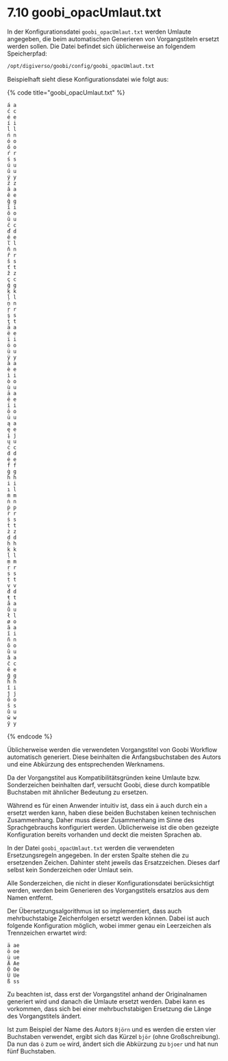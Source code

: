 # 7.10 goobi\_opacUmlaut.txt

In der Konfigurationsdatei `goobi_opacUmlaut.txt` werden Umlaute angegeben, die beim automatischen Generieren von Vorgangstiteln ersetzt werden sollen. Die Datei befindet sich üblicherweise an folgendem Speicherpfad:

```bash
/opt/digiverso/goobi/config/goobi_opacUmlaut.txt
```

Beispielhaft sieht diese Konfigurationsdatei wie folgt aus:

{% code title="goobi_opacUmlaut.txt" %}
```
á a
ć c
é e
í i
ĺ l
ń n
ó o
ő o
ŕ r
ś s
ú u
ű u
ý y
ź z
ă a
ĕ e
ğ g
ĭ i
ŏ o
ŭ u
č c
ď d
ě e
ľ l
ň n
ř r
š s
ť t
ž z
ç c
ģ g
ķ k
ļ l
ņ n
ŗ r
ş s
ţ t
ä a
ë e
ï i
ö o
ü u
ÿ y
à a
è e
ì i
ò o
ù u
ā a
ē e
ī i
ō o
ū u
ą a
ę e
į j
ų u
ċ c
ḋ d
ė e
ḟ f
ġ g
ḣ h
i i
ı l
ṁ m
ṅ n
ṗ p
ṙ r
ṡ s
ṫ t
ż z
ḍ d
ḥ h
ḳ k
ḷ l
ṃ m
ṛ r
ṣ s
ṭ t
ṿ v
đ d
ŧ t
å a
ů u
ł l
ø o
ã a
ĩ i
ñ n
õ o
ũ u
â a
ĉ c
ê e
ĝ g
ĥ h
î i
ĵ j
ô o
ŝ s
û u
ŵ w
ŷ y
```
{% endcode %}

Üblicherweise werden die verwendeten Vorgangstitel von Goobi Workflow automatisch generiert. Diese beinhalten die Anfangsbuchstaben des Autors und eine Abkürzung des entsprechenden Werknamens.

Da der Vorgangstitel aus Kompatibilitätsgründen keine Umlaute bzw. Sonderzeichen beinhalten darf, versucht Goobi, diese durch kompatible Buchstaben mit ähnlicher Bedeutung zu ersetzen.

Während es für einen Anwender intuitiv ist, dass ein `ä` auch durch ein `a` ersetzt werden kann, haben diese beiden Buchstaben keinen technischen Zusammenhang. Daher muss dieser Zusammenhang im Sinne des Sprachgebrauchs konfiguriert werden. Üblicherweise ist die oben gezeigte Konfiguration bereits vorhanden und deckt die meisten Sprachen ab.

In der Datei `goobi_opacUmlaut.txt` werden die verwendeten Ersetzungsregeln angegeben. In der ersten Spalte stehen die zu ersetzenden Zeichen. Dahinter steht jeweils das Ersatzzeichen. Dieses darf selbst kein Sonderzeichen oder Umlaut sein.

Alle Sonderzeichen, die nicht in dieser Konfigurationsdatei berücksichtigt werden, werden beim Generieren des Vorgangstitels ersatzlos aus dem Namen entfernt.

Der Übersetzungsalgorithmus ist so implementiert, dass auch mehrbuchstabige Zeichenfolgen ersetzt werden können. Dabei ist auch folgende Konfiguration möglich, wobei immer genau ein Leerzeichen als Trennzeichen erwartet wird:

```
ä ae
ö oe
ü ue
Ä Ae
Ö Oe
Ü Ue
ß ss
```

Zu beachten ist, dass erst der Vorgangstitel anhand der Originalnamen generiert wird und danach die Umlaute ersetzt werden. Dabei kann es vorkommen, dass sich bei einer mehrbuchstabigen Ersetzung die Länge des Vorgangstitels ändert.

Ist zum Beispiel der Name des Autors `Björn` und es werden die ersten vier Buchstaben verwendet, ergibt sich das Kürzel `björ` (ohne Großschreibung). Da nun das `ö` zum `oe` wird, ändert sich die Abkürzung zu `bjoer` und hat nun fünf Buchstaben.
